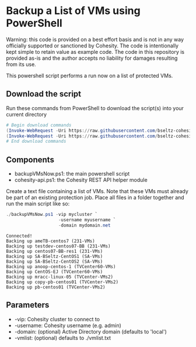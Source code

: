 # Backup a List of VMs using PowerShell

Warning: this code is provided on a best effort basis and is not in any way officially supported or sanctioned by Cohesity. The code is intentionally kept simple to retain value as example code. The code in this repository is provided as-is and the author accepts no liability for damages resulting from its use.

This powershell script performs a run now on a list of protected VMs.

## Download the script

Run these commands from PowerShell to download the script(s) into your current directory

```powershell
# Begin download commands
(Invoke-WebRequest -Uri https://raw.githubusercontent.com/bseltz-cohesity/scripts/master/powershell/backupVMsNow/backupVMsNow.ps1).content | Out-File backupVMsNow.ps1; (Get-Content backupVMsNow.ps1) | Set-Content backupVMsNow.ps1
(Invoke-WebRequest -Uri https://raw.githubusercontent.com/bseltz-cohesity/scripts/master/powershell/backupVMsNow/cohesity-api.ps1).content | Out-File cohesity-api.ps1; (Get-Content cohesity-api.ps1) | Set-Content cohesity-api.ps1
# End download commands
```

## Components

* backupVMsNow.ps1: the main powershell script
* cohesity-api.ps1: the Cohesity REST API helper module

Create a text file containing a list of VMs. Note that these VMs must already be part of an existing protection job. Place all files in a folder together and run the main script like so:

```powershell
./backupVMsNow.ps1 -vip mycluster `
                    -username myusername `
                    -domain mydomain.net
```

```text
Connected!
Backing up ameTB-centos7 (231-VMs)
Backing up testdev-centos07-BB (231-VMs)
Backing up centos07-BB-res1 (231-VMs)
Backing up SA-BSeltz-CentOS1 (SA-VMs)
Backing up SA-BSeltz-CentOS2 (SA-VMs)
Backing up anoop-centos-1 (TVCenter60-VMs)
Backing up CentOS-EJ (TVCenter60-VMs)
Backing up mracc-linux-05 (TVCenter-VMs2)
Backing up copy-pb-centos01 (TVCenter-VMs2)
Backing up pb-centos01 (TVCenter-VMs2)
```

## Parameters

* -vip: Cohesity cluster to connect to
* -username: Cohesity username (e.g. admin)
* -domain: (optional) Active Directory domain (defaults to 'local')
* -vmlist: (optional) defaults to ./vmlist.txt
